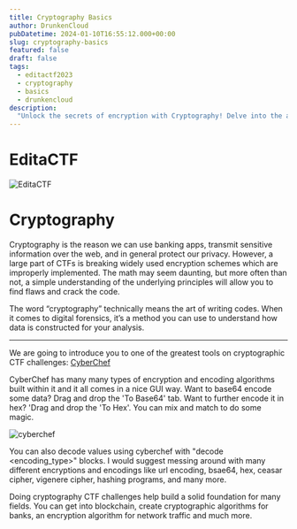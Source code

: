 ```yaml
---
title: Cryptography Basics
author: DrunkenCloud
pubDatetime: 2024-01-10T16:55:12.000+00:00
slug: cryptography-basics
featured: false
draft: false
tags:
  - editactf2023
  - cryptography
  - basics
  - drunkencloud
description:
  "Unlock the secrets of encryption with Cryptography! Delve into the art of coding and decoding messages. Learn how a simple understanding of underlying principles can crack even the most complex encryption schemes. Explore tools like CyberChef, a versatile platform with a graphical user interface, making cryptographic CTF challenges a breeze."
---
```

# **EditaCTF**

![EditaCTF](https://hackmd.io/_uploads/ry2OKgqHp.png)

# Cryptography

Cryptography is the reason we can use banking apps, transmit sensitive information over the web, and in general protect our privacy. However, a large part of CTFs is breaking widely used encryption schemes which are improperly implemented. The math may seem daunting, but more often than not, a simple understanding of the underlying principles will allow you to find flaws and crack the code.

The word “cryptography” technically means the art of writing codes. When it comes to digital forensics, it’s a method you can use to understand how data is constructed for your analysis.


---


We are going to introduce you to one of the greatest tools on cryptographic CTF challenges: [CyberChef](https://gchq.github.io/CyberChef)

CyberChef has many many types of encryption and encoding algorithms built within it and it all comes in a nice GUI way. Want to base64 encode some data? Drag and drop the 'To Base64' tab. Want to further encode it in hex? 'Drag and drop the 'To Hex'. You can mix and match to do some magic.

![cyberchef](https://hackmd.io/_uploads/HJOV6iOST.jpg)

You can also decode values using cyberchef with "decode <encoding_type>"  blocks. I would suggest messing around with many different encryptions and encodings like url encoding, bsae64, hex, ceasar cipher, vigenere  cipher, hashing programs, and many more.

Doing cryptography CTF challenges help build a solid foundation for many fields. You can get into blockchain, create cryptographic algorithms for banks, an encryption algorithm for network traffic and much more.
